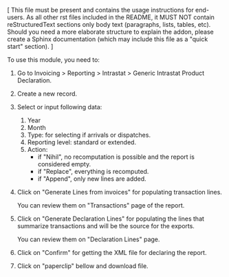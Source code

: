 [ This file must be present and contains the usage instructions
  for end-users. As all other rst files included in the README,
  it MUST NOT contain reStructuredText sections
  only body text (paragraphs, lists, tables, etc). Should you need
  a more elaborate structure to explain the addon, please create a
  Sphinx documentation (which may include this file as a "quick start"
  section). ]

To use this module, you need to:

1. Go to Invoicing > Reporting > Intrastat > Generic Intrastat Product Declaration.
2. Create a new record.
3. Select or input following data:
   1. Year
   2. Month
   3. Type: for selecting if arrivals or dispatches.
   4. Reporting level: standard or extended.
   5. Action:
      - if "Nihil", no recomputation is possible and the report is considered empty.
      - if "Replace", everything is recomputed.
      - if "Append", only new lines are added.
4. Click on "Generate Lines from invoices" for populating transaction lines.

    You can review them on "Transactions" page of the report.
5. Click on "Generate Declaration Lines" for populating the lines that summarize transactions and will be the source for the exports.

   You can review them on "Declaration Lines" page.
6. Click on "Confirm" for getting the XML file for declaring the report.
7. Click on "paperclip" bellow and download file.
